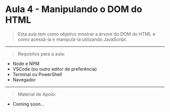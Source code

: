 # Aula 4 - Manipulando o DOM do HTML

> Esta aula tem como objetivo mostrar a àrvore do DOM do HTML e como acessá-la e manipulá-la utilizando JavaScript.

__________

> Requisitos para a aula:

- Node e NPM
- VSCode (ou outro editor de preferência)
- Terminal ou PowerShell
- Navegador

__________

> Material de Apoio:

- Coming soon...
